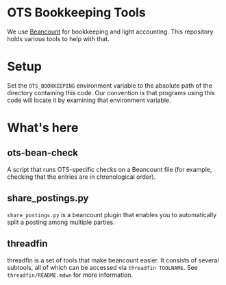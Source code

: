 # OTS Bookkeeping Tools

We use [Beancount](https://github.com/beancount/beancount) for
bookkeeping and light accounting.  This repository holds various tools
to help with that.

# Setup

Set the `OTS_BOOKKEEPING` environment variable to the absolute path of
the directory containing this code.  Our convention is that programs
using this code will locate it by examining that environment variable.

# What's here

## ots-bean-check

A script that runs OTS-specific checks on a Beancount file (for
example, checking that the entries are in chronological order).

## share_postings.py

`share_postings.py` is a beancount plugin that enables you to
automatically split a posting among multiple parties.

## threadfin

threadfin is a set of tools that make beancount easier.  It consists
of several subtools, all of which can be accessed via `threadfin
TOOLNAME`.  See `threadfin/README.mdwn` for more information.
